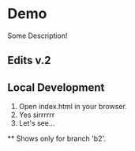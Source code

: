 # Demo

Some Description!

## Edits v.2

## Local Development
1. Open index.html in your browser.
2. Yes sirrrrrr
3. Let's see...

** Shows only for branch 'b2'.
